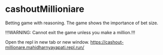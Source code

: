 # cashoutMillioniare

Betting game with reasoning.
The game shows the importance of bet size. 
 
!!!WARNING: Cannot exit the game unless you make a million.!!!

Open the repl in new tab or new window.
https://cashout-millionare.mahidharnyayapati.repl.run/
